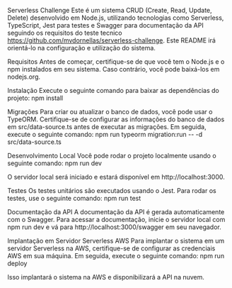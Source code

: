 Serverless Challenge 
Este é um sistema CRUD (Create, Read, Update, Delete) desenvolvido em Node.js, utilizando tecnologias como Serverless, TypeScript, Jest para testes e Swagger para documentação da API seguindo os requisitos do teste tecnico https://github.com/mvdornellas/serverless-challenge. Este README irá orientá-lo na configuração e utilização do sistema.

Requisitos
Antes de começar, certifique-se de que você tem o Node.js e o npm instalados em seu sistema. Caso contrário, você pode baixá-los em nodejs.org.

Instalação
Execute o seguinte comando para baixar as dependências do projeto:
npm install

Migrações
Para criar ou atualizar o banco de dados, você pode usar o TypeORM. Certifique-se de configurar as informações do banco de dados em src/data-source.ts antes de executar as migrações. Em seguida, execute o seguinte comando:
npm run typeorm migration:run -- -d src/data-source.ts


Desenvolvimento Local
Você pode rodar o projeto localmente usando o seguinte comando:
npm run dev

O servidor local será iniciado e estará disponível em http://localhost:3000.

Testes
Os testes unitários são executados usando o Jest. Para rodar os testes, use o seguinte comando:
npm run test

Documentação da API
A documentação da API é gerada automaticamente com o Swagger. Para acessar a documentação, inicie o servidor local com npm run dev e vá para http://localhost:3000/swagger em seu navegador.

Implantação em Servidor Serverless AWS
Para implantar o sistema em um servidor Serverless na AWS, certifique-se de configurar as credenciais AWS em sua máquina. Em seguida, execute o seguinte comando:
npm run deploy

Isso implantará o sistema na AWS e disponibilizará a API na nuvem.